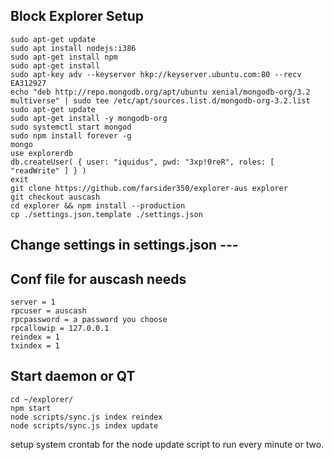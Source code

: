 ## Block Explorer Setup

    sudo apt-get update
    sudo apt install nodejs:i386
    sudo apt-get install npm
    sudo apt-get install
    sudo apt-key adv --keyserver hkp://keyserver.ubuntu.com:80 --recv EA312927
    echo "deb http://repo.mongodb.org/apt/ubuntu xenial/mongodb-org/3.2 multiverse" | sudo tee /etc/apt/sources.list.d/mongodb-org-3.2.list
    sudo apt-get update
    sudo apt-get install -y mongodb-org
    sudo systemctl start mongod
    sudo npm install forever -g
    mongo 
    use explorerdb
    db.createUser( { user: "iquidus", pwd: "3xp!0reR", roles: [ "readWrite" ] } )
    exit
    git clone https://github.com/farsider350/explorer-aus explorer
    git checkout auscash
    cd explorer && npm install --production
    cp ./settings.json.template ./settings.json

## Change settings in settings.json --- 

## Conf file for auscash needs

    server = 1
    rpcuser = auscash
    rpcpassword = a password you choose
    rpcallowip = 127.0.0.1
    reindex = 1
    txindex = 1


## Start daemon or QT

    cd ~/explorer/
    npm start
    node scripts/sync.js index reindex
    node scripts/sync.js index update

setup system crontab for the node update script to run every minute or two.
